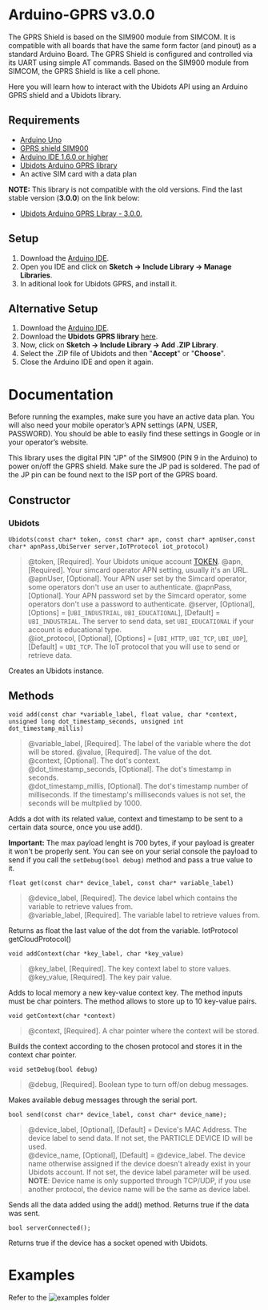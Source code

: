 # Arduino-GPRS v3.0.0

The GPRS Shield is based on the SIM900 module from SIMCOM. It is compatible with all boards that have the same form factor (and pinout) as a standard Arduino Board. The GPRS Shield is configured and controlled via its UART using simple AT commands. Based on the SIM900 module from SIMCOM, the GPRS Shield is like a cell phone. 

Here you will learn how to interact with the Ubidots API using an Arduino GPRS shield and a Ubidots library.

## Requirements

* [Arduino Uno](http://arduino.cc/en/Main/ArduinoBoardUno)
* [GPRS shield SIM900](http://www.seeedstudio.com/depot/GPRS-Shield-V20-p-1379.html)
* [Arduino IDE 1.6.0 or higher](https://www.arduino.cc/en/Main/Software)
* [Ubidots Arduino GPRS library](https://github.com/ubidots/ubidots-arduino-gprs/archive/master.zip)
* An active SIM card with a data plan 

**NOTE:** This library is not compatible with the old versions. Find the last stable version (**3.0.0**) on the link below:

* [Ubidots Arduino GPRS Libray - 3.0.0.](https://github.com/ubidots/ubidots-arduino-gprs/archive/3.0.0.zip)

## Setup
1. Download the [Arduino IDE](https://www.arduino.cc/en/Main/Software).
2. Open you IDE and click on **Sketch -> Include Library -> Manage Libraries**.
3. In aditional look for Ubidots GPRS, and install it.

## Alternative Setup
1. Download the [Arduino IDE](https://www.arduino.cc/en/Main/Software).
2. Download the **Ubidots GPRS library** [here](https://github.com/ubidots/ubidots-arduino-gprs/archive/master.zip).
3. Now, click on **Sketch -> Include Library -> Add .ZIP Library**.
4. Select the .ZIP file of Ubidots and then "**Accept**" or "**Choose**".
5. Close the Arduino IDE and open it again.

# Documentation

Before running the examples, make sure you have an active data plan. You will also need your mobile operator’s APN settings (APN, USER, PASSWORD). You should be able to easily find these settings in Google or in your operator’s website.

This library uses the digital PIN "JP" of the SIM900 (PIN 9 in the Arduino) to power on/off the GPRS shield. Make sure the JP pad is soldered. The pad of the JP pin can be found next to the ISP port of the GPRS board.

## Constructor

### Ubidots

```
Ubidots(const char* token, const char* apn, const char* apnUser,const char* apnPass,UbiServer server,IoTProtocol iot_protocol)
```
> @token, [Required]. Your Ubidots unique account [TOKEN](http://help.ubidots.com/user-guides/find-your-token-from-your-ubidots-account).
> @apn, [Required]. Your simcard operator APN setting, usually it's an URL.
> @apnUser, [Optional]. Your APN user set by the Simcard operator, some operators don't use an user to authenticate.
> @apnPass, [Optional].  Your APN password set by the Simcard operator, some operators don't use a password to authenticate.
> @server, [Optional], [Options] = [`UBI_INDUSTRIAL`, `UBI_EDUCATIONAL`], [Default] = `UBI_INDUSTRIAL`. The server to send data, set `UBI_EDUCATIONAL` if your account is educational type.  
> @iot_protocol, [Optional], [Options] = [`UBI_HTTP`, `UBI_TCP`, `UBI_UDP`], [Default] = `UBI_TCP`. The IoT protocol that you will use to send or retrieve data.

Creates an Ubidots instance.

## Methods

```
void add(const char *variable_label, float value, char *context, unsigned long dot_timestamp_seconds, unsigned int dot_timestamp_millis)
```

> @variable_label, [Required]. The label of the variable where the dot will be stored.
> @value, [Required]. The value of the dot.  
> @context, [Optional]. The dot's context.  
> @dot_timestamp_seconds, [Optional]. The dot's timestamp in seconds.  
> @dot_timestamp_millis, [Optional]. The dot's timestamp number of milliseconds. If the timestamp's milliseconds values is not set, the seconds will be multplied by 1000.

Adds a dot with its related value, context and timestamp to be sent to a certain data source, once you use add().

**Important:** The max payload lenght is 700 bytes, if your payload is greater it won't be properly sent. You can see on your serial console the payload to send if you call the `setDebug(bool debug)` method and pass a true value to it.

```
float get(const char* device_label, const char* variable_label)
```

> @device_label, [Required]. The device label which contains the variable to retrieve values from.  
> @variable_label, [Required]. The variable label to retrieve values from.

Returns as float the last value of the dot from the variable.
IotProtocol getCloudProtocol()

```
void addContext(char *key_label, char *key_value)
```

> @key_label, [Required]. The key context label to store values.  
> @key_value, [Required]. The key pair value.

Adds to local memory a new key-value context key. The method inputs must be char pointers. The method allows to store up to 10 key-value pairs.

```
void getContext(char *context)
```

> @context, [Required]. A char pointer where the context will be stored.

Builds the context according to the chosen protocol and stores it in the context char pointer.

```
void setDebug(bool debug)
```

> @debug, [Required]. Boolean type to turn off/on debug messages.

Makes available debug messages through the serial port.

```
bool send(const char* device_label, const char* device_name);
```

> @device_label, [Optional], [Default] = Device's MAC Address. The device label to send data. If not set, the PARTICLE DEVICE ID will be used.  
> @device_name, [Optional], [Default] = @device_label. The device name otherwise assigned if the device doesn't already exist in your Ubidots account. If not set, the device label parameter will be used. **NOTE**: Device name is only supported through TCP/UDP, if you use another protocol, the device name will be the same as device label.  

Sends all the data added using the add() method. Returns true if the data was sent.

```
bool serverConnected();
```
Returns true if the device has a socket opened with Ubidots.

# Examples

Refer to the ![examples](https://github.com/ubidots/ubidots-arduino-gprs/tree/master/examples) folder
